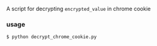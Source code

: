 A script for decrypting `encrypted_value` in chrome cookie

### usage

```sh
$ python decrypt_chrome_cookie.py
```